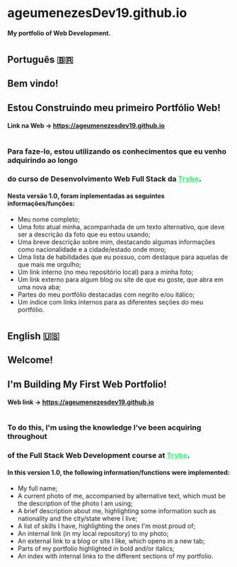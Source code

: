# ageumenezesDev19.github.io
#### My portfolio of Web Development.

#

## Português 🇧🇷 

## Bem vindo!
## Estou Construindo meu primeiro Portfólio Web!

#### Link na Web -> https://ageumenezesdev19.github.io

#

### Para faze-lo, estou utilizando os conhecimentos que eu venho adquirindo ao longo
### do curso de Desenvolvimento Web Full Stack da <a href="https://www.betrybe.com" target="_blank" rel="noopener noreferrer" style="color: rgb(47, 255, 109);">Trybe</a>.

#### Nesta versão 1.0, foram inplementadas as seguintes informações/funções:
- Meu nome completo;
- Uma foto atual minha, acompanhada de um texto alternativo, que deve ser a descrição da foto que eu estou usando;
- Uma breve descrição sobre mim, destacando algumas informações como nacionalidade e a cidade/estado onde moro;
- Uma lista de habilidades que eu possuo, com destaque para aquelas de que mais me orgulho;
- Um link interno (no meu repositório local) para a minha foto;
- Um link externo para algum blog ou site de que eu goste, que abra em uma nova aba;
- Partes do meu portfólio destacadas com negrito e/ou itálico;
- Um índice com links internos para as diferentes seções do meu portfólio.

#

## English 🇺🇸

## Welcome!
## I'm Building My First Web Portfolio!

#### Web link -> https://ageumenezesdev19.github.io

#

### To do this, I'm using the knowledge I've been acquiring throughout
### of the Full Stack Web Development course at <a href="https://www.betrybe.com" target="_blank" rel="noopener noreferrer" style="color: rgb(47, 255, 109) ;">Trybe</a>.

#### In this version 1.0, the following information/functions were implemented:
- My full name;
- A current photo of me, accompanied by alternative text, which must be the description of the photo I am using;
- A brief description about me, highlighting some information such as nationality and the city/state where I live;
- A list of skills I have, highlighting the ones I'm most proud of;
- An internal link (in my local repository) to my photo;
- An external link to a blog or site I like, which opens in a new tab;
- Parts of my portfolio highlighted in bold and/or italics;
- An index with internal links to the different sections of my portfolio.